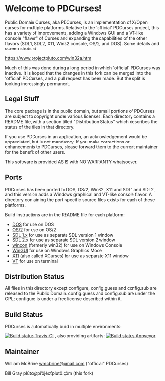 Welcome to PDCurses!
====================

Public Domain Curses, aka PDCurses, is an implementation of X/Open
curses for multiple platforms. Relative to the 'official' PDCurses
project,  this has a variety of improvements,  adding a Windows GUI
and a VT-like console "flavor" of Curses and expanding the
capabilities of the other flavors (SDL1,  SDL2,  X11, Win32 console,
OS/2, and DOS).  Some details and screen shots at

https://www.projectpluto.com/win32a.htm

Much of this was done during a long period in which 'official'
PDCurses was inactive.  It is hoped that the changes in this fork
can be merged into the 'official' PDCurses,  and a pull request has
been made.  But the split is looking increasingly permanent.

Legal Stuff
-----------

The core package is in the public domain, but small portions of PDCurses
are subject to copyright under various licenses.  Each directory
contains a README file, with a section titled "Distribution Status"
which describes the status of the files in that directory.

If you use PDCurses in an application, an acknowledgement would be
appreciated, but is not mandatory. If you make corrections or
enhancements to PDCurses, please forward them to the current maintainer
for the benefit of other users.

This software is provided AS IS with NO WARRANTY whatsoever.


Ports
-----

PDCurses has been ported to DOS, OS/2, Win32, X11 and SDL1 and SDL2,
and this version adds a Windows graphical and VT-like console
flavor. A directory containing the port-specific source files exists
for each of these platforms.

Build instructions are in the README file for each platform:

-  [DOS](dos/README.md) for use on DOS
-  [OS/2](os2/README.md) for use on OS/2
-  [SDL 1.x](sdl1/README.md) for use as separate SDL version 1 window
-  [SDL 2.x](sdl2/README.md) for use as separate SDL version 2 window
-  [wincon](wincon/README.md) (formerly win32) for use on Windows Console
-  [WinGUI](wingui/README.md) for use on Windows Graphics Mode
-  [X11](x11/README.md) (also called XCurses) for use as separate X11 window
-  [VT](vt/README.md) for use on terminal

Distribution Status
-------------------

All files in this directory except configure, config.guess and
config.sub are released to the Public Domain. config.guess and
config.sub are under the GPL; configure is under a free license
described within it.

Build Status
-------------------

PDCurses is automatically build in multiple environments:

[![Build status Travis-CI](https://api.travis-ci.com/Bill-Gray/PDCurses.svg?branch=master)](https://travis-ci.com/Bill-Gray/PDCurses)
, also providing artifacts: [![Build status Appveyor](https://ci.appveyor.com/api/projects/status/github/Bill-Gray/PDCurses?branch=master&svg=true)](https://ci.appveyor.com/project/Bill-Gray/PDCurses)


Maintainer
----------

William McBrine <wmcbrine@gmail.com>  ("official" PDCurses)

Bill Gray
p&#x202e;&ocirc;&#xe7;.&ouml;tulp&#x165;c&eacute;j&ocirc;&#x159;p&#x40;ot&uacute;l&#x202c;m
(this fork)
